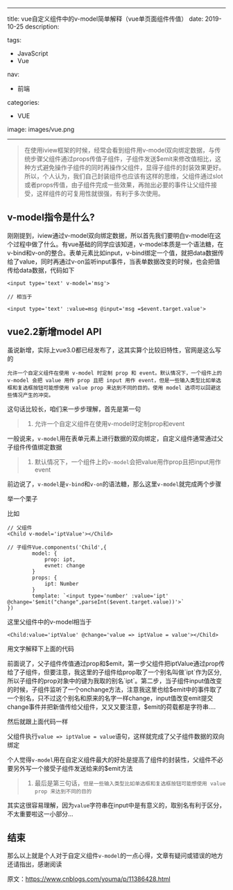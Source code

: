 ----
title: vue自定义组件中的v-model简单解释（vue单页面组件传值）
date: 2019-10-25
description: 

tags:
- JavaScript
- Vue

nav:
- 前端

categories:
- VUE

image: images/vue.png

----
> 在使用iview框架的时候，经常会看到组件用v-model双向绑定数据，与传统步骤父组件通过props传值子组件，子组件发送$emit来修改值相比，这种方式避免操作子组件的同时再操作父组件，显得子组件的封装效果更好。所以，个人认为，我们自己封装组件也应该有这样的思维，父组件通过slot或者props传值，由子组件完成一些效果，再抛出必要的事件让父组件接受，这样组件的可复用性就很强，有利于多次使用。

## v-model指令是什么? 

刚刚提到，iview通过v-model双向绑定数据，所以首先我们要明白v-model在这个过程中做了什么。有vue基础的同学应该知道，v-model本质是一个语法糖，在v-bind和v-on的整合。表单元素比如input，v-bind绑定一个值，就把data数据传给了value，同时再通过v-on监听input事件，当表单数据改变的时候，也会把值传给data数据，代码如下

```
<input type='text' v-model='msg'>

// 相当于

<input type='text' :value=msg @input='msg =$event.target.value'>

```

## vue2.2新增model API 

虽说新增，实际上vue3.0都已经发布了，这其实算个比较旧特性，官网是这么写的

```
允许一个自定义组件在使用 v-model 时定制 prop 和 event。默认情况下，一个组件上的 v-model 会把 value 用作 prop 且把 input 用作 event，但是一些输入类型比如单选框和复选框按钮可能想使用 value prop 来达到不同的目的。使用 model 选项可以回避这些情况产生的冲突。

```

这句话比较长，咱们来一步步理解，首先是第一句

> 1. 允许一个自定义组件在使用v-model时定制prop和event

一般说来，`v-model`用在表单元素上进行数据的双向绑定，自定义组件通常通过父子组件传值绑定数据

> 1. 默认情况下，一个组件上的`v-model`会把value用作prop且把input用作event

前边说了，`v-model`是`v-bind`和`v-on`的语法糖，那么这里`v-model`就完成两个步骤

举一个栗子

比如

```
// 父组件
<Child v-model='iptValue'></Child>

// 子组件Vue.components('Child',{
        model: {
            prop: ipt,
            evnet: change    
        }
        props: {
            ipt: Number
        }
        template: `<input type='number' :value='ipt' @change='$emit("change",parseInt($event.target.value))'>`
})

```

这里父组件中的v-model相当于

```
<Child:value='iptValue' @change='value => iptValue = value'></Child>
```

用文字解释下上面的代码

前面说了，父子组件传值通过prop和$emit，第一步父组件把iptValue通过prop传给了子组件，但要注意，我这里的子组件给prop取了一个别名叫做`ipt`作为区分,所以子组件的prop对象中的键为我取的别名`ipt`。第二步，当子组件input值改变的时候，子组件监听了一个onchange方法，注意我这里也给$emit中的事件取了一个别名，只不过这个别名和原来的名字一样change，input值改变emit提交change事件并把新值传给父组件，又又又要注意，$emit的荷载都是字符串....

然后就跟上面代码一样

父组件执行`value => iptValue = value`语句，这样就完成了父子组件数据的双向绑定

个人觉得`v-model`用在自定义组件最大的好处是提高了组件的封装性，父组件不必要另外写一个接受子组件发送给来的$emit方法

> 1. 最后是第三句话，`但是一些输入类型比如单选框和复选框按钮可能想使用 value prop 来达到不同的目的`

其实这很容易理解，因为`value`字符串在input中是有意义的，取别名有利于区分，不太重要啦这一小部分...

## 结束

那么以上就是个人对于自定义组件`v-model`的一点心得，文章有疑问或错误的地方还请指出，感谢阅读

原文：https://www.cnblogs.com/youma/p/11386428.html